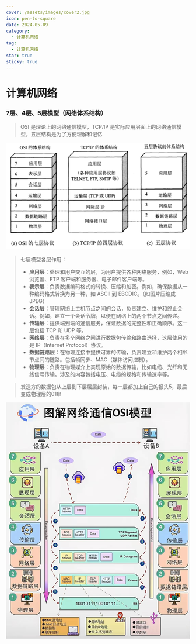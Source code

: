 ```yaml
---
cover: /assets/images/cover2.jpg
icon: pen-to-square
date: 2024-05-09
category:
  - 计算机网络
tag:
  - 计算机网络
star: true
sticky: true
---
```

# 计算机网络
### 7层、4层、5层模型（网络体系结构）

> OSI 是理论上的网络通信模型，TCP/IP 是实际应用层面上的网络通信模型，五层结构是为了方便理解和记忆


![img.png](img.png)
> 七层模型各层作用：
>
> - **应用层**：处理和用户交互的层，为用户提供各种网络服务，例如，Web 浏览器、FTP 客户端和服务器、电子邮件客户端等。
> - **表示层**：负责数据编码格式的转换、压缩和加密。例如，确保数据从一种编码格式转换为另一种，如 ASCII 到 EBCDIC。（如图片压缩成JPEG）
> - **会话层**：管理网络上主机节点之间的会话，负责建立、维护和终止会话。例如，建立一个会话令牌，以便在网络上的两个节点之间传递。
> - **传输层**：提供端到端的通信服务，保证数据的完整性和正确顺序。这一层包括 TCP 和 UDP 等。
> - **网络层**：负责在多个网络之间进行数据包传输和路由选择，这层使用的是 IP（Internet Protocol）协议。
> - **数据链路层**：在物理连接中提供可靠的传输，负责建立和维护两个相邻节点间的链路。包括帧同步、MAC（媒体访问控制）。
> - **物理层**：负责在物理媒介上实现原始的数据传输，比如电缆、光纤和无线信号传输。涉及的内容包括电压、电缆的规格和传输速率等。

> 发送方的数据包从上层到下层层层封装，每一层都加上自己的报头5，最后变成物理层的01串
>
![img_1.png](img_1.png)